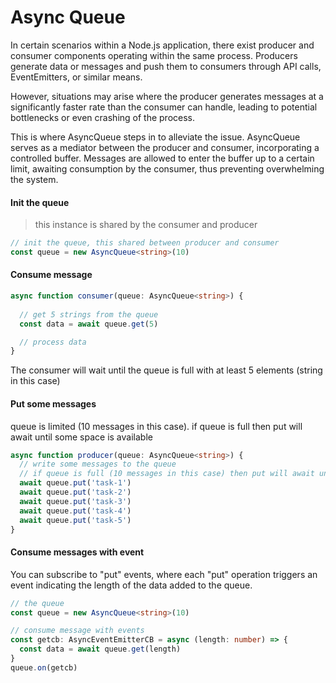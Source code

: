 # Async Queue


In certain scenarios within a Node.js application, there exist producer and consumer components operating within the same process. Producers generate data or messages and push them to consumers through API calls, EventEmitters, or similar means.

However, situations may arise where the producer generates messages at a significantly faster rate than the consumer can handle, leading to potential bottlenecks or even crashing of the process.

This is where AsyncQueue steps in to alleviate the issue. AsyncQueue serves as a mediator between the producer and consumer, incorporating a controlled buffer. Messages are allowed to enter the buffer up to a certain limit, awaiting consumption by the consumer, thus preventing overwhelming the system.

#### Init the queue
> this instance is shared by the consumer and producer
````typescript
// init the queue, this shared between producer and consumer
const queue = new AsyncQueue<string>(10)
````

#### Consume message

````typescript
async function consumer(queue: AsyncQueue<string>) {  
  
  // get 5 strings from the queue
  const data = await queue.get(5)

  // process data
}
````

The consumer will wait until the queue is full with at least 5 elements (string in this case)

#### Put some messages
queue is limited (10 messages in this case). 
if queue is full then put will await until some space is available

````typescript
async function producer(queue: AsyncQueue<string>) {
  // write some messages to the queue
  // if queue is full (10 messages in this case) then put will await until some space is available
  await queue.put('task-1')
  await queue.put('task-2')
  await queue.put('task-3')
  await queue.put('task-4')
  await queue.put('task-5')  
}

````

#### Consume messages with event
You can subscribe to "put" events, where each "put" operation triggers an event indicating the length of the data added to the queue.
````typescript
// the queue
const queue = new AsyncQueue<string>(10)

// consume message with events
const getcb: AsyncEventEmitterCB = async (length: number) => {    
  const data = await queue.get(length)    
}
queue.on(getcb)
````
